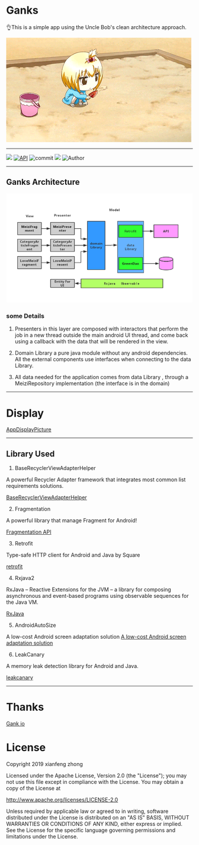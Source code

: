 # Ganks

👌This is a simple app using the Uncle Bob's clean architecture approach.

![](https://github.com/xianfeng92/Ganks/blob/master/images/bugbug.gif)

----------------------------------------------------
![](https://img.shields.io/badge/Build-passing-brightgreen.svg)
[![API](https://img.shields.io/badge/API-28%2B-brightgreen.svg?style=flat)](https://android-arsenal.com/api?level=28)
![commit](https://img.shields.io/github/commit-activity/m/xianfeng92/Ganks.svg)
![](https://img.shields.io/github/repo-size/xianfeng92/Ganks.svg)
![Author](https://img.shields.io/badge/Author-xianfeng92-brightgreen.svg)

----------------------------------------------------
## Ganks Architecture

![Ganks Architecture](https://github.com/xianfeng92/Ganks/blob/master/images/MVP.jpg)

### some Details

1. Presenters in this layer are composed with interactors that perform the job in a new thread outside the main android UI thread, and come back using a callback with the data that will be rendered in the view.

2. Domain Library a pure java module without any android dependencies. All the external components use interfaces when connecting to the data Library.

3. All data needed for the application comes from data Library , through a MeiziRepository implementation (the interface is in the domain)

---------------------------------------------------
# Display

[AppDisplayPicture](https://github.com/xianfeng92/Ganks/blob/master/images/Display.md)


-------------------------------------------------

## Library Used

1. BaseRecyclerViewAdapterHelper

A powerful Recycler Adapter framework that integrates most common list requirements solutions.

[BaseRecyclerViewAdapterHelper](https://github.com/CymChad/BaseRecyclerViewAdapterHelper)

2. Fragmentation

A powerful library that manage Fragment for Android!

[Fragmentation API](https://github.com/YoKeyword/Fragmentation/wiki/2.-API)

3. Retrofit

Type-safe HTTP client for Android and Java by Square

[retrofit](https://github.com/square/retrofit)

4.  Rxjava2

RxJava – Reactive Extensions for the JVM – a library for composing asynchronous and event-based programs using observable sequences for the Java VM.

[RxJava](https://github.com/ReactiveX/RxJava)

5.  AndroidAutoSize

A low-cost Android screen adaptation solution
[A low-cost Android screen adaptation solution](https://github.com/JessYanCoding/AndroidAutoSize)

6.  LeakCanary

A memory leak detection library for Android and Java.

[leakcanary](https://github.com/square/leakcanary)

-------------------------------------------------------
# Thanks

[Gank io](https://gank.io/api)

# License

Copyright 2019 xianfeng zhong

Licensed under the Apache License, Version 2.0 (the "License");
you may not use this file except in compliance with the License.
You may obtain a copy of the License at

http://www.apache.org/licenses/LICENSE-2.0

Unless required by applicable law or agreed to in writing, software
distributed under the License is distributed on an "AS IS" BASIS,
WITHOUT WARRANTIES OR CONDITIONS OF ANY KIND, either express or implied.
See the License for the specific language governing permissions and
limitations under the License.
